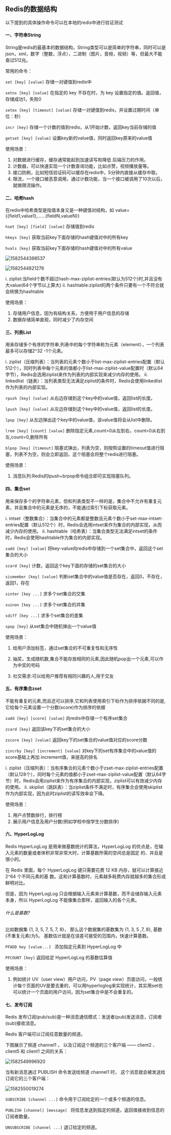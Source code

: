 ## Redis的数据结构

以下提到的具体操作命令可以在本地的redis中进行验证测试

#### 一、字符串String

String是redis的最基本的数据结构，String类型可以是简单的字符串，同时可以是json，xml，数字（整数，浮点），二进制（图片，音频，视频）等，但最大不能查过512兆。

常用的命令：

`set [key] [value]`  存储一对键值到redis中

`setnx [key] [value]`  在指定的 key 不存在时，为 key 设置指定的值。返回值，存储成功1，失败0

`setex [key] [timeout] [value]`  存储一对键值到redis，并设置过期时间（单位：秒）

`incr [key]`    存储一个计数的值到redis，从1开始计数，返回key当前存储的值

`getset [key] [value]`   设置key新的value值，同时返回key原来的value值

使用场景：

1. 对数据进行缓存，缓存通常能起到加速读写和降低 后端压力的作用。
2. 计数器，可以快速实现一个计数查询功能，比如点赞，视频播放量等。
3. 接口防刷，比如短信验证码可以缓存在redis中，5分钟内直接从缓存中取。
4. 限流，一个接口被恶意调用，通过计数功能，当一个接口被调用了10次以后，就做限流操作。



#### 二、哈希hash

在redis中哈希类型是指值本身又是一种键值对结构，如 value={{field1,value1},......{fieldN,valueN}} 

`hset [key] [field] [value]`   存储值到redis

`hkeys [key]`   获取当前key下面存储的hash键值对中的所有key

`hvals [key]`  获取当前key下面存储的hash键值对中的所有value

![1582544398537](C:\Users\Darryl\AppData\Roaming\Typora\typora-user-images\1582544398537.png)

![1582544821276](C:\Users\Darryl\AppData\Roaming\Typora\typora-user-images\1582544821276.png)

i. ziplist:当field个数不超过hash-max-ziplist-entries(默认为512个)时,并且没有大value(64个字节以上算大)
ii. hashtable:ziplist的两个条件只要有一个不符合就会转换为hashtable

使用场景：

1. 存储用户信息，因为有结构关系，方便用于用户信息的存储
2. 数据存储简单直观，同时减少了内存空间



#### 三、列表List

用来存储多个有序的字符串,列表中的每个字符串称为元素（element），一个列表最多可以存储2^32 -1个元素。

i. ziplist（压缩列表）：当列表的元素个数小于list-max-ziplist-entries配置（默认512个），同时列表中每个元素的值都小于list-max-ziplist-value配置时（默认64字节），Redis会选用ziplist来作为列表的内部实现来减少内存的使用。
ii. linkedlist（链表）：当列表类型无法满足ziplist的条件时，Redis会使用linkedlist作为列表的内部实现。

`rpush [key] [value]`  从右边存储到这个key中的value值，返回list的长度。

`lpush [key] [value]`  从左边存储到这个key中的value值，返回list的长度。

`lpop [key]`   从左边弹出这个key中的value值，该value值将会从list中删除。

`lrem [key] [count] [value]`   删除指定元素,count>0从左到右，count<0从右到左,count=0,删除所有

`blpop [key] [timeout]`   阻塞式弹出，列表为空，则按照设置的timeout值进行阻塞，列表不为空，则会立即返回，这个阻塞会将整个redis进行阻塞。



使用场景：

1. 消息队列:Redis的lpush+brpop命令组合即可实现阻塞队列。



#### 四、集合set

用来保存多个的字符串元素，但和列表类型不一样的是，集合中不允许有重复元素，并且集合中的元素是无序的，不能通过索引下标获取元素。

i. intset（整数集合）：当集合中的元素都是整数且元素个数小于set-max-intset-entries配置（默认512个）时，Redis会选用intset来作为集合的内部实现，从而减少内存的使用。
ii. hashtable（哈希表）：当集合类型无法满足intset的条件时，Redis会使用hashtable作为集合的内部实现。

`sadd [key] [value]`   将key-value向redis中存储到一个set集合中，返回这个set集合的大小

`scard [key]`  计数，返回这个key下面的存储的set集合的大小

`sismember [key] [value]`  判断set集合中的value值是否存在，返回0，不存在，返回1，存在

`sinter [key ...]`  求多个set集合的交集

`suinon [key ...]`  求多个set集合的并集

`sdiff [key ...]`   求多个set集合的差集

`spop [key]`   从set集合中随机弹出一个value值

使用场景：

1. 给用户添加标签，通过set集合的不可重复性和无序性

2. 抽奖，生成随机数,集合不能存放相同的元素,因此随机pop出一个元素,可以作为中奖的号码

3. 社交需求:可以给用户推荐有相同兴趣的人,用于交友



#### 五、有序集合zset

不能有重复的元素,而且还可以排序,它和列表使用索引下标作为排序依据不同的是,它给每个元素设置一个分数(score)作为排序的依据

`zadd [key] [score] [value]`   向redis中存储一个有序set集合

`zcard [key]`   返回该key下的set集合的大小

`zscore [key] [value]`   返回key下的set集合的value值对应的score分数

`zincrby [key] [increment] [value]`   对key下的set有序集合中的value值的score基础上再加 increment值，来提高的排名



i. ziplist（压缩列表）：当有序集合的元素个数小于zset-max-ziplist-entries配置（默认128个），同时每个元素的值都小于zset-max-ziplist-value配置（默认64字节）时，Redis会用ziplist来作为有序集合的内部实现，ziplist可以有效减少内存的使用。
ii. skiplist（跳跃表）：当ziplist条件不满足时，有序集合会使用skiplist作为内部实现，因为此时ziplist的读写效率会下降。

使用场景：

1. 用户点赞数排行，排行榜
2. 展示用户信息及用户分数(例如学校中按学生分数排序)



#### 六、HyperLogLog

Redis HyperLogLog 是用来做基数统计的算法，HyperLogLog 的优点是，在输入元素的数量或者体积非常非常大时，计算基数所需的空间总是固定 的、并且是很小的。

在 Redis 里面，每个 HyperLogLog 键只需要花费 12 KB 内存，就可以计算接近 2^64 个不同元素的基 数。这和计算基数时，元素越多耗费内存就越多的集合形成鲜明对比。

但是，因为 HyperLogLog 只会根据输入元素来计算基数，而不会储存输入元素本身，所以 HyperLogLog 不能像集合那样，返回输入的各个元素。

###### 什么是基数?

比如数据集 {1, 3, 5, 7, 5, 7, 8}， 那么这个数据集的基数集为 {1, 3, 5 ,7, 8}, 基数(不重复元素)为5。 基数估计就是在误差可接受的范围内，快速计算基数。

`PFADD key [value...] `   添加指定元素到 HyperLogLog 中

`PFCOUNT [key]`   返回给定 HyperLogLog 的基数估算值

使用场景：

1. 例如统计 UV（user view）用户访问，PV（page view）页面访问，一般统计每个页面的UV是要去重的，可以用hyperloglog来实现统计，其实用set也可以统计一个页面的用户访问，因为set集合中是不会重复的。



#### 七、发布订阅

Redis 发布订阅(pub/sub)是一种消息通信模式：发送者(pub)发送消息，订阅者(sub)接收消息。

Redis 客户端可以订阅任意数量的频道。

下图展示了频道 channel1 ， 以及订阅这个频道的三个客户端 —— client2 、 client5 和 client1 之间的关系：

![1582549996920](C:\Users\Darryl\AppData\Roaming\Typora\typora-user-images\1582549996920.png)

当有新消息通过 PUBLISH 命令发送给频道 channel1 时， 这个消息就会被发送给订阅它的三个客户端：

![1582550019274](C:\Users\Darryl\AppData\Roaming\Typora\typora-user-images\1582550019274.png)

`SUBSCRIBE [channel ...]`   命令用于订阅给定的一个或多个频道的信息。

`PUBLISH [channel] [message] `   将信息发送到指定的频道，返回值接收到信息的订阅者数量。

`UNSUBSCRIBE [channel ...]`   退订给定的频道。


